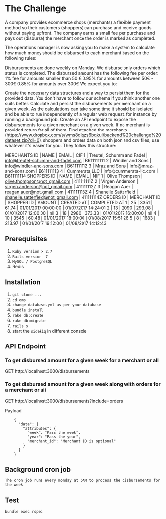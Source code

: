 # The Challenge

A company provides ecommerce shops (merchants) a flexible payment method so their customers (shoppers) can purchase and receive goods without paying upfront. The company earns a small fee per purchase and pays out (disburse) the merchant once the order is marked as completed.

The operations manager is now asking you to make a system to calculate how much money should be disbursed to each merchant based on the following rules:

Disbursements are done weekly on Monday.
We disburse only orders which status is completed.
The disbursed amount has the following fee per order:
1% fee for amounts smaller than 50 €
0.95% for amounts between 50€ - 300€
0.85% for amounts over 300€
We expect you to:

Create the necessary data structures and a way to persist them for the provided data. You don't have to follow our schema if you think another one suits better.
Calculate and persist the disbursements per merchant on a given week. As the calculations can take some time it should be isolated and be able to run independently of a regular web request, for instance by running a background job.
Create an API endpoint to expose the disbursements for a given merchant on a given week. If no merchant is provided return for all of them.
Find attached the merchants (https://www.dropbox.com/s/wms8dlqzs6bqkul/backend%20challenge%20dataset.zip?dl=0), shoppers and orders data on both json and csv files, use whatever it's easier for you. They follow this structure:

MERCHANTS
ID | NAME                      | EMAIL                             | CIF
1  | Treutel, Schumm and Fadel | info@treutel-schumm-and-fadel.com | B611111111
2  | Windler and Sons          | info@windler-and-sons.com         | B611111112
3  | Mraz and Sons             | info@mraz-and-sons.com            | B611111113
4  | Cummerata LLC             | info@cummerata-llc.com            | B611111114
SHOPPERS
ID | NAME                 | EMAIL                              | NIF
1  | Olive Thompson       | olive.thompson@not_gmail.com       | 411111111Z
2  | Virgen Anderson      | virgen.anderson@not_gmail.com      | 411111112Z
3  | Reagan Auer          | reagan.auer@not_gmail.com          | 411111113Z
4  | Shanelle Satterfield | shanelle.satterfield@not_gmail.com | 411111114Z
ORDERS
ID | MERCHANT ID | SHOPPER ID | AMOUNT | CREATED AT           | COMPLETED AT
1  | 25          | 3351       | 61.74  | 01/01/2017 00:00:00  | 01/07/2017 14:24:01
2  | 13          | 2090       | 293.08 | 01/01/2017 12:00:00  | nil
3  | 18          | 2980       | 373.33 | 01/01/2017 16:00:00  | nil
4  | 10          | 3545       | 60.48  | 01/01/2017 18:00:00  | 01/08/2017 15:51:26
5  | 8           | 1683       | 213.97 | 01/01/2017 19:12:00  | 01/08/2017 14:12:43


## Prerequisites

1) `Ruby version > 2.7`
2) `Rails version  7`
3) `MySQL / PostgreSQL`
4) Redis


## Installation

1) `git clone ...`
2) `cd oms`
3) `change database.yml as per your database`
4) `bundle install`
5) `rake db:create`
6) `rake db:migrate`
7) `rails s`
8) start the `sidekiq` in different console

## API Endpoint

### To get disbursed amount for a given week for a merchant or all
GET http://localhost:3000/disbursements

### To get disbursed amount for a given week along with orders for a merchant or all
GET http://localhost:3000/disbursements?include=orders

Payload
```
    {
      "data": {
        "attributes": {
          "week": "Pass the week",
          "year": "Pass the year",
          "merchant_id": "Merchant ID is optional"
        }
      }
    }
```   

## Background cron job
`The cron job runs every monday at 5AM to process the disbursements for the week`

## Test

`bundle exec rspec`
